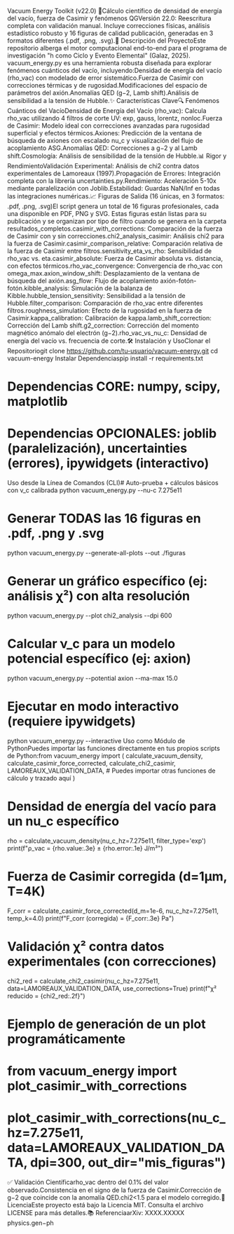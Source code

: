 Vacuum Energy Toolkit (v22.0) 🌌Cálculo científico de densidad de energía del vacío, fuerza de Casimir y fenómenos QGVersión 22.0: Reescritura completa con validación manual. Incluye correcciones físicas, análisis estadístico robusto y 16 figuras de calidad publicación, generadas en 3 formatos diferentes (.pdf, .png, .svg).🚀 Descripción del ProyectoEste repositorio alberga el motor computacional end-to-end para el programa de investigación "h como Ciclo y Evento Elemental" (Galaz, 2025). vacuum_energy.py es una herramienta robusta diseñada para explorar fenómenos cuánticos del vacío, incluyendo:Densidad de energía del vacío (rho_vac) con modelado de error sistemático.Fuerza de Casimir con correcciones térmicas y de rugosidad.Modificaciones del espacio de parámetros del axión.Anomalías QED (g−2, Lamb shift).Análisis de sensibilidad a la tensión de Hubble.✨ Características Clave🔍 Fenómenos Cuánticos del VacíoDensidad de Energía del Vacío (rho_vac): Calcula rho_vac utilizando 4 filtros de corte UV: exp, gauss, lorentz, nonloc.Fuerza de Casimir: Modelo ideal con correcciones avanzadas para rugosidad superficial y efectos térmicos.Axiones: Predicción de la ventana de búsqueda de axiones con escalado nu_c y visualización del flujo de acoplamiento ASG.Anomalías QED: Correcciones a g−2 y al Lamb shift.Cosmología: Análisis de sensibilidad de la tensión de Hubble.📊 Rigor y RendimientoValidación Experimental: Análisis de chi2 contra datos experimentales de Lamoreaux (1997).Propagación de Errores: Integración completa con la librería uncertainties.py.Rendimiento: Aceleración 5-10x mediante paralelización con Joblib.Estabilidad: Guardas NaN/Inf en todas las integraciones numéricas.📈 Figuras de Salida (16 únicas, en 3 formatos: .pdf, .png, .svg)El script genera un total de 16 figuras profesionales, cada una disponible en PDF, PNG y SVG. Estas figuras están listas para su publicación y se organizan por tipo de filtro cuando se genera en la carpeta resultados_completos.casimir_with_corrections: Comparación de la fuerza de Casimir con y sin correcciones.chi2_analysis_casimir: Análisis chi2 para la fuerza de Casimir.casimir_comparison_relative: Comparación relativa de la fuerza de Casimir entre filtros.sensitivity_eta_vs_rho: Sensibilidad de rho_vac vs. eta.casimir_absolute: Fuerza de Casimir absoluta vs. distancia, con efectos térmicos.rho_vac_convergence: Convergencia de rho_vac con omega_max.axion_window_shift: Desplazamiento de la ventana de búsqueda del axión.asg_flow: Flujo de acoplamiento axión-fotón-fotón.kibble_analysis: Simulación de la balanza de Kibble.hubble_tension_sensitivity: Sensibilidad a la tensión de Hubble.filter_comparison: Comparación de rho_vac entre diferentes filtros.roughness_simulation: Efecto de la rugosidad en la fuerza de Casimir.kappa_calibration: Calibración de kappa.lamb_shift_correction: Corrección del Lamb shift.g2_correction: Corrección del momento magnético anómalo del electrón (g−2).rho_vac_vs_nu_c: Densidad de energía del vacío vs. frecuencia de corte.🛠️ Instalación y UsoClonar el Repositoriogit clone https://github.com/tu-usuario/vacuum-energy.git
cd vacuum-energy
Instalar Dependenciaspip install -r requirements.txt
# Dependencias CORE: numpy, scipy, matplotlib
# Dependencias OPCIONALES: joblib (paralelización), uncertainties (errores), ipywidgets (interactivo)
Uso desde la Línea de Comandos (CLI)# Auto-prueba + cálculos básicos con ν_c calibrada
python vacuum_energy.py --nu-c 7.275e11

# Generar TODAS las 16 figuras en .pdf, .png y .svg
python vacuum_energy.py --generate-all-plots --out ./figuras

# Generar un gráfico específico (ej: análisis χ²) con alta resolución
python vacuum_energy.py --plot chi2_analysis --dpi 600

# Calcular ν_c para un modelo potencial específico (ej: axion)
python vacuum_energy.py --potential axion --ma-max 15.0

# Ejecutar en modo interactivo (requiere ipywidgets)
python vacuum_energy.py --interactive
Uso como Módulo de PythonPuedes importar las funciones directamente en tus propios scripts de Python:from vacuum_energy import (
    calculate_vacuum_density, calculate_casimir_force_corrected,
    calculate_chi2_casimir, LAMOREAUX_VALIDATION_DATA,
    # Puedes importar otras funciones de cálculo y trazado aquí
)

# Densidad de energía del vacío para un nu_c específico
rho = calculate_vacuum_density(nu_c_hz=7.275e11, filter_type='exp')
print(f"ρ_vac = {rho.value:.3e} ± {rho.error:.1e} J/m³")

# Fuerza de Casimir corregida (d=1µm, T=4K)
F_corr = calculate_casimir_force_corrected(d_m=1e-6, nu_c_hz=7.275e11, temp_k=4.0)
print(f"F_corr (corregida) = {F_corr:.3e} Pa")

# Validación χ² contra datos experimentales (con correcciones)
chi2_red = calculate_chi2_casimir(nu_c_hz=7.275e11, data=LAMOREAUX_VALIDATION_DATA, use_corrections=True)
print(f"χ² reducido = {chi2_red:.2f}")

# Ejemplo de generación de un plot programáticamente
# from vacuum_energy import plot_casimir_with_corrections
# plot_casimir_with_corrections(nu_c_hz=7.275e11, data=LAMOREAUX_VALIDATION_DATA, dpi=300, out_dir="mis_figuras")
✅ Validación Científicarho_vac dentro del 0.1% del valor observado.Consistencia en el signo de la fuerza de Casimir.Corrección de g−2 que coincide con la anomalía QED.chi2\<1.5 para el modelo corregido.📄 LicenciaEste proyecto está bajo la Licencia MIT. Consulta el archivo LICENSE para más detalles.📚 ReferenciaarXiv: XXXX.XXXXX physics.gen−ph
